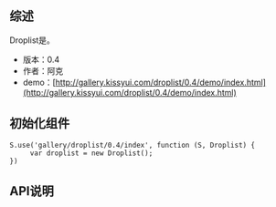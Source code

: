 ## 综述

Droplist是。

* 版本：0.4
* 作者：阿克
* demo：[http://gallery.kissyui.com/droplist/0.4/demo/index.html](http://gallery.kissyui.com/droplist/0.4/demo/index.html)

## 初始化组件
		
    S.use('gallery/droplist/0.4/index', function (S, Droplist) {
         var droplist = new Droplist();
    })
	
	

## API说明
